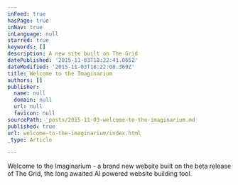 ```yaml
---
inFeed: true
hasPage: true
inNav: true
inLanguage: null
starred: true
keywords: []
description: A new site built on The Grid
datePublished: '2015-11-03T18:22:41.065Z'
dateModified: '2015-11-03T18:22:08.369Z'
title: Welcome to the Imaginarium
authors: []
publisher:
  name: null
  domain: null
  url: null
  favicon: null
sourcePath: _posts/2015-11-03-welcome-to-the-imaginarium.md
published: true
url: welcome-to-the-imaginarium/index.html
_type: Article

---
```

Welcome to the Imaginarium - a brand new website built on the beta release of The Grid, the long awaited AI powered website building tool.